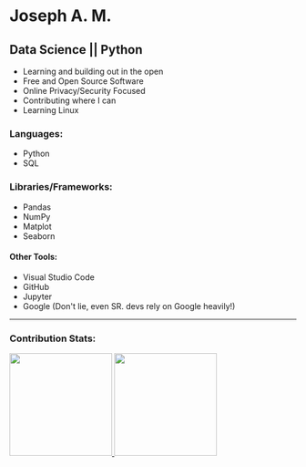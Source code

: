 # Joseph A. M. 
## Data Science || Python 

* Learning and building out in the open
* Free and Open Source Software
* Online Privacy/Security Focused
* Contributing where I can
* Learning Linux




### Languages: 

- Python
- SQL

### Libraries/Frameworks:

- Pandas
- NumPy
- Matplot
- Seaborn




#### Other Tools:


- Visual Studio Code
- GitHub
- Jupyter
- Google (Don't lie, even SR. devs rely on Google heavily!)


<hr>

### Contribution Stats:

<p align-items="center">
<a href="https://github.com/josamontiel">
  <img height="180em" src="https://github-readme-stats-eight-theta.vercel.app/api?username=josamontiel&show_icons=true&theme=dracula&include_all_commits=true&count_private=true"/>
  <img height="180em" src="https://github-readme-stats-eight-theta.vercel.app/api/top-langs/?username=josamontiel&layout=compact&langs_count=8&theme=dracula"/>
</a>
</p>
